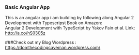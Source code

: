 ### Basic Angular App
This is an angular app i am building by following along Angular 2 Development with Typescripst
Book on Amazon:  
Angular 2 Development with TypeScript 
by Yakov Fain et al. 
Link: http://a.co/hS0305z

###Check out my Blog
Wordpress : https://domthecodingcaveman.wordpress.com/ 